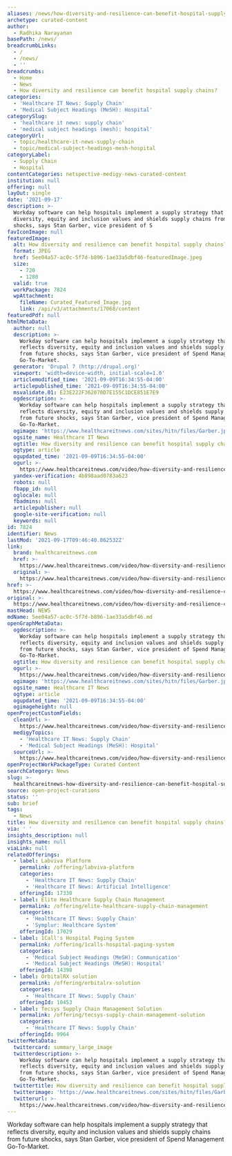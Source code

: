 ```yaml
---
aliases: /news/how-diversity-and-resilience-can-benefit-hospital-supply-chains
archetype: curated-content
author:
  - Radhika Narayanan
basePath: /news/
breadcrumbLinks:
  - /
  - /news/
  - ''
breadcrumbs:
  - Home
  - News
  - How diversity and resilience can benefit hospital supply chains?
categories:
  - 'Healthcare IT News: Supply Chain'
  - 'Medical Subject Headings (MeSH): Hospital'
categorySlug:
  - 'healthcare it news: supply chain'
  - 'medical subject headings (mesh): hospital'
categoryUrl:
  - topic/healthcare-it-news-supply-chain
  - topic/medical-subject-headings-mesh-hospital
categoryLabel:
  - Supply Chain
  - Hospital
contentCategories: netspective-medigy-news-curated-content
institution: null
offering: null
layOut: single
date: '2021-09-17'
description: >-
  Workday software can help hospitals implement a supply strategy that reflects
  diversity, equity and inclusion values and shields supply chains from future
  shocks, says Stan Garber, vice president of S
favIconImage: null
featuredImage:
  alt: How diversity and resilience can benefit hospital supply chains?
  format: JPEG
  href: 5ee04a57-ac0c-5f7d-b896-1ae33a5dbf46-featuredImage.jpeg
  size:
    - 720
    - 1280
  valid: true
  workPackage: 7824
  wpAttachment:
    fileName: Curated_Featured_Image.jpg
    link: /api/v3/attachments/17068/content
featuredPdf: null
htmlMetaData:
  author: null
  description: >-
    Workday software can help hospitals implement a supply strategy that
    reflects diversity, equity and inclusion values and shields supply chains
    from future shocks, says Stan Garber, vice president of Spend Management
    Go-To-Market.
  generator: 'Drupal 7 (http://drupal.org)'
  viewport: 'width=device-width, initial-scale=1.0'
  articlemodified_time: '2021-09-09T16:34:55-04:00'
  articlepublished_time: '2021-09-09T16:34:55-04:00'
  msvalidate.01: E23E222F362070D7E155C1DCE851E7E9
  ogdescription: >-
    Workday software can help hospitals implement a supply strategy that
    reflects diversity, equity and inclusion values and shields supply chains
    from future shocks, says Stan Garber, vice president of Spend Management
    Go-To-Market.
  ogimage: 'https://www.healthcareitnews.com/sites/hitn/files/Garber.jpg'
  ogsite_name: Healthcare IT News
  ogtitle: How diversity and resilience can benefit hospital supply chains
  ogtype: article
  ogupdated_time: '2021-09-09T16:34:55-04:00'
  ogurl: >-
    https://www.healthcareitnews.com/video/how-diversity-and-resilience-can-benefit-hospital-supply-chains
  yandex-verification: 4b898aad0783a623
  robots: null
  fbapp_id: null
  oglocale: null
  fbadmins: null
  articlepublisher: null
  google-site-verification: null
  keywords: null
id: 7824
identifier: News
lastMod: '2021-09-17T09:46:40.862532Z'
link:
  brand: healthcareitnews.com
  href: >-
    https://www.healthcareitnews.com/video/how-diversity-and-resilience-can-benefit-hospital-supply-chains
  original: >-
    https://www.healthcareitnews.com/video/how-diversity-and-resilience-can-benefit-hospital-supply-chains
href: >-
  https://www.healthcareitnews.com/video/how-diversity-and-resilience-can-benefit-hospital-supply-chains
original: >-
  https://www.healthcareitnews.com/video/how-diversity-and-resilience-can-benefit-hospital-supply-chains
mastHead: NEWS
mdName: 5ee04a57-ac0c-5f7d-b896-1ae33a5dbf46.md
openGraphMetaData:
  ogdescription: >-
    Workday software can help hospitals implement a supply strategy that
    reflects diversity, equity and inclusion values and shields supply chains
    from future shocks, says Stan Garber, vice president of Spend Management
    Go-To-Market.
  ogtitle: How diversity and resilience can benefit hospital supply chains
  ogurl: >-
    https://www.healthcareitnews.com/video/how-diversity-and-resilience-can-benefit-hospital-supply-chains
  ogimage: 'https://www.healthcareitnews.com/sites/hitn/files/Garber.jpg'
  ogsite_name: Healthcare IT News
  ogtype: article
  ogupdated_time: '2021-09-09T16:34:55-04:00'
  ogimageheight: null
openProjectCustomFields:
  cleanUrl: >-
    https://www.healthcareitnews.com/video/how-diversity-and-resilience-can-benefit-hospital-supply-chains
  medigyTopics:
    - 'Healthcare IT News: Supply Chain'
    - 'Medical Subject Headings (MeSH): Hospital'
  sourceUrl: >-
    https://www.healthcareitnews.com/video/how-diversity-and-resilience-can-benefit-hospital-supply-chains
openProjectWorkPackageType: Curated Content
searchCategory: News
slug: >-
  healthcareitnews-how-diversity-and-resilience-can-benefit-hospital-supply-chains
source: open-project-curations
status: ''
sub: brief
tags:
  - News
title: How diversity and resilience can benefit hospital supply chains?
via: ' '
insights_description: null
insights_name: null
viaLink: null
relatedOfferings:
  - label: Labviva Platform
    permalink: /offering/labviva-platform
    categories:
      - 'Healthcare IT News: Supply Chain'
      - 'Healthcare IT News: Artificial Intelligence'
    offeringId: 17330
  - label: Elite Healthcare Supply Chain Management
    permalink: /offering/elite-healthcare-supply-chain-management
    categories:
      - 'Healthcare IT News: Supply Chain'
      - 'Symplur: Healthcare System'
    offeringId: 17029
  - label: 1Call's Hospital Paging System
    permalink: /offering/1calls-hospital-paging-system
    categories:
      - 'Medical Subject Headings (MeSH): Communication'
      - 'Medical Subject Headings (MeSH): Hospital'
    offeringId: 14398
  - label: OrbitalRX solution
    permalink: /offering/orbitalrx-solution
    categories:
      - 'Healthcare IT News: Supply Chain'
    offeringId: 10453
  - label: Tecsys Supply Chain Management Solution
    permalink: /offering/tecsys-supply-chain-management-solution
    categories:
      - 'Healthcare IT News: Supply Chain'
    offeringId: 9964
twitterMetaData:
  twittercard: summary_large_image
  twitterdescription: >-
    Workday software can help hospitals implement a supply strategy that
    reflects diversity, equity and inclusion values and shields supply chains
    from future shocks, says Stan Garber, vice president of Spend Management
    Go-To-Market.
  twittertitle: How diversity and resilience can benefit hospital supply chains
  twitterimage: 'https://www.healthcareitnews.com/sites/hitn/files/Garber.jpg'
  twitterurl: >-
    https://www.healthcareitnews.com/video/how-diversity-and-resilience-can-benefit-hospital-supply-chains
---
```

<p>Workday software can help hospitals implement a supply strategy that reflects diversity, equity and inclusion values and shields supply chains from future shocks, says Stan Garber, vice president of Spend Management Go-To-Market.<br>&nbsp;</p>